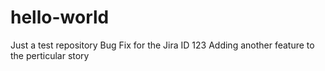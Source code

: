 # hello-world
Just a test repository
Bug Fix for the Jira ID 123
Adding another feature to the perticular story

